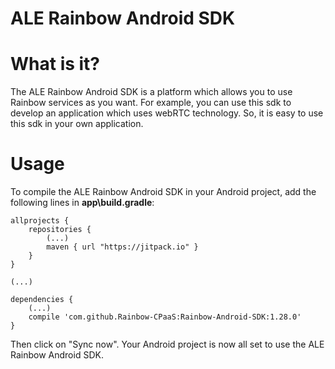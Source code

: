 ALE Rainbow Android SDK
==

What is it?
==

The ALE Rainbow Android SDK is a platform which allows you to use Rainbow services as you want. For example, you can use this sdk to develop an application which uses webRTC technology. So, it is easy to use this sdk in your own application.

Usage
==

To compile the ALE Rainbow Android SDK in your Android project, add the following lines in **app\build.gradle**:

	allprojects {
	    repositories {
	        (...)
	        maven { url "https://jitpack.io" }
	    }
	}

	(...)

	dependencies {
		(...)
		compile 'com.github.Rainbow-CPaaS:Rainbow-Android-SDK:1.28.0'
	}

Then click on "Sync now". Your Android project is now all set to use the ALE Rainbow Android SDK.